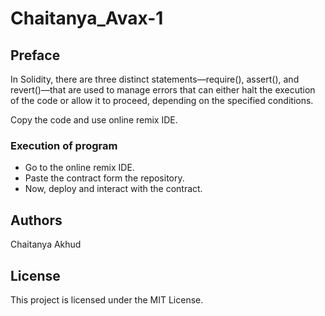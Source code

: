 # Chaitanya_Avax-1
## Preface

In Solidity, there are three distinct statements—require(), assert(), and revert()—that are used to manage errors that can either halt the execution of the code or allow it to proceed, depending on the specified conditions.

Copy the code and use online remix IDE.

### Execution of program

* Go to the online remix IDE.
* Paste the contract form the repository.
* Now, deploy and interact with the contract.

## Authors

Chaitanya Akhud
## License

This project is licensed under the MIT License.
